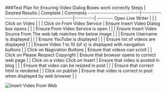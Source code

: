 ###Test Plan for Ensuring Video Dialog Boxes work correctly
Steps                  | Desired Results                | Complete | Comments
--------------------------|--------------------------------------------|----------| --------
Open Live Writer |  |  |
Click on Video | | | 
Click on From Video Service | Ensure Insert Video Dialog box opens | |
| Ensure From Video Service is open | |
| Ensure Insert Video Source From The web tab matches the below image | |
| Ensure Username is displayed | | 
| Ensure YouTube is displayed | | 
| Ensure list of videos are displayed | | 
| Ensure Video 1 to 10 (of x) is displayed with navigation buttons |  | 
Click on Nagivation Buttons | Ensure that videos can scroll | |
Click on Please Respect Copyright | Ensure that browser opens to correct web page | |
Click on a video
Click on Insert | Ensure that video is posted in blog | |
| Ensure that video can be resized in post | |
| Ensure that correct html is rendered | | 
Click on publish | Ensure that video is correct in post when displayed by web browser | | 


![Insert Video From Web](images/videofromweb.png) 